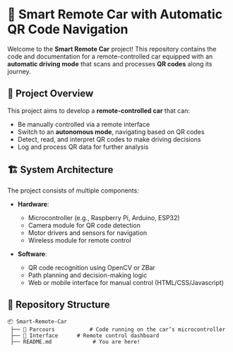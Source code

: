 # 🚗 Smart Remote Car with Automatic QR Code Navigation

Welcome to the **Smart Remote Car** project! This repository contains the code and documentation for a remote-controlled car equipped with an **automatic driving mode** that scans and processes **QR codes** along its journey.  

## 🎯 Project Overview

This project aims to develop a **remote-controlled car** that can:  
- Be manually controlled via a remote interface  
- Switch to an **autonomous mode**, navigating based on QR codes  
- Detect, read, and interpret QR codes to make driving decisions  
- Log and process QR data for further analysis  

## 🏗️ System Architecture

The project consists of multiple components:  

- **Hardware**:  
  - Microcontroller (e.g., Raspberry Pi, Arduino, ESP32)  
  - Camera module for QR code detection  
  - Motor drivers and sensors for navigation  
  - Wireless module for remote control  

- **Software**:  
  - QR code recognition using OpenCV or ZBar  
  - Path planning and decision-making logic  
  - Web or mobile interface for manual control (HTML/CSS/Javascript)

## 📂 Repository Structure  

```plaintext
📦 Smart-Remote-Car
 ├── 📁 Parcours           # Code running on the car’s microcontroller
 ├── 📁 Interface      # Remote control dashboard
 ├── README.md             # You are here!
